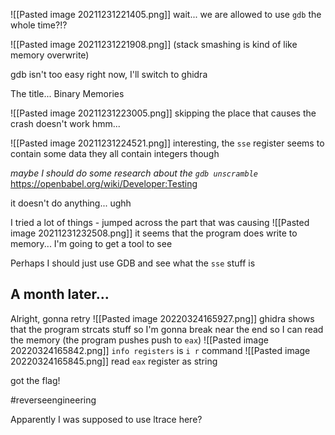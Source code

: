![[Pasted image 20211231221405.png]]
wait... we are allowed to use `gdb` the whole time?!?


![[Pasted image 20211231221908.png]]
(stack smashing is kind of like memory overwrite)

gdb isn't too easy right now, I'll switch to ghidra

The title... Binary Memories

![[Pasted image 20211231223005.png]]
skipping the place that causes the crash doesn't work hmm...

![[Pasted image 20211231224521.png]]
interesting, the `sse` register seems to contain some data
they all contain integers though

*maybe I should do some research about the `gdb unscramble`*
https://openbabel.org/wiki/Developer:Testing

it doesn't do anything...
ughh



I tried a lot of things - jumped across the part that was causing ![[Pasted image 20211231232508.png]]
it seems that the program does write to memory... 
I'm going to get a tool to see 	

Perhaps I should just use GDB and see what the `sse` stuff is


## A month later...

Alright, gonna retry
![[Pasted image 20220324165927.png]]
ghidra shows that the program strcats stuff so I'm gonna break near the end so I can read the memory (the program pushes push to `eax`)
![[Pasted image 20220324165842.png]]
`info registers` is `i r` command
![[Pasted image 20220324165845.png]]
read `eax` register as string 

got the flag!

#reverseengineering 


Apparently I was supposed to use ltrace here?